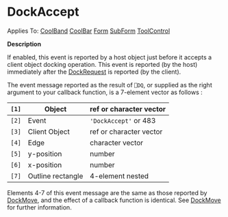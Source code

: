 




<h1 class="heading"><span class="name">DockAccept</span></h1>

Applies To: [CoolBand](./coolband.md) [CoolBar](./coolbar.md) [Form](./form.md) [SubForm](./subform.md) [ToolControl](./toolcontrol.md)


**Description**


If enabled, this event is reported by a host object just before it accepts a client object docking operation. This event is reported (by the host) immediately after the [DockRequest](./dockrequest.md) is reported (by the client).


The event message reported as the result of `⎕DQ`, or supplied as the right argument to your callback function, is a 7-element vector as follows :


| `[1]` | Object | ref or character vector |
| --- | --- | ---  |
| `[2]` | Event | `'DockAccept'` or 483 |
| `[3]` | Client Object | ref or character vector |
| `[4]` | Edge | character vector |
| `[5]` | y-position | number |
| `[6]` | x-position | number |
| `[7]` | Outline rectangle | 4-element nested |


Elements 4-7 of this event message are the same as those reported by [DockMove](./dockmove.md), and the effect of a callback function is identical. See [DockMove](./dockmove.md) for further information.



